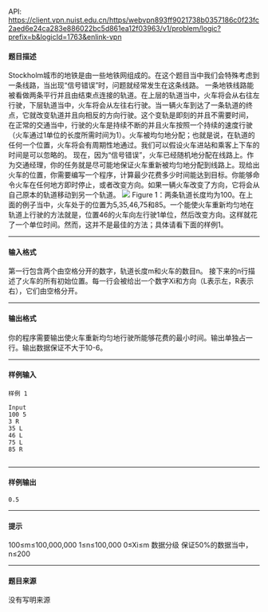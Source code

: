 API: https://client.vpn.nuist.edu.cn/https/webvpn893ff9021738b0357186c0f23fc2aed6e24ca283e886022bc5d861ea12f03963/v1/problem/logic?prefix=b&logicId=1763&enlink-vpn

#### 题目描述

Stockholm城市的地铁是由一些地铁网组成的。在这个题目当中我们会特殊考虑到一条线路，当出现“信号错误”时，问题就经常发生在这条线路。 一条地铁线路能被看做两条平行并且由结束点连接的轨道。在上层的轨道当中，火车将会从右往左行驶，下层轨道当中，火车将会从左往右行驶。当一辆火车到达了一条轨道的终点，它就改变轨道并且向相反的方向行驶。这个变轨是即刻的并且不需要时间， 在正常的交通当中，行驶的火车是持续不断的并且火车按照一个持续的速度行驶（火车通过1单位的长度所需时间为1）。火车被均匀地分配；也就是说，在轨道的任何一个位置，火车将会有周期性地通过。我们可以假设火车进站和乘客上下车的时间是可以忽略的。 现在，因为“信号错误”，火车已经随机地分配在线路上。作为交通经理，你的任务就是尽可能地保证火车重新被均匀地分配到线路上。现给出火车的位置，你需要编写一个程序，计算最少花费多少时间能达到目标。你能够命令火车在任何地方即时停止，或者改变方向。如果一辆火车改变了方向，它将会从自己原本的轨道移动到另一个轨道。 ![](../file/1763_0.jpg) Figure 1：两条轨道长度均为100。在上面的例子当中，火车处于的位置为5,35,46,75和85。一个能使火车重新均匀地在轨道上行驶的方法就是，位置46的火车向左行驶1单位，然后改变方向。这样就花了一个单位时间。然而，这并不是最佳的方法；具体请看下面的样例1。

---

#### 输入格式

第一行包含两个由空格分开的数字，轨道长度m和火车的数目n。 接下来的n行描述了火车的所有初始位置。每一行会被给出一个数字Xi和方向（L表示左，R表示右），它们由空格分开。

---

#### 输出格式

你的程序需要输出使火车重新均匀地行驶所能够花费的最小时间。输出单独占一行。输出数据保证不大于10-6。

---

#### 样例输入
```
样例 1

Input          
100 5         
3 R
35 L
46 L
75 L
85 R


```

---

#### 样例输出
```
0.5

```

---

#### 提示

100≤m≤100,000,000 1≤n≤100,000 0≤Xi≤m 数据分级 保证50%的数据当中，n≤200

---

#### 题目来源

没有写明来源